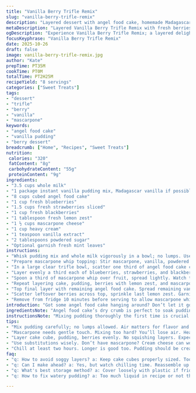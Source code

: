 ```yaml
---
title: "Vanilla Berry Trifle Remix"
slug: "vanilla-berry-trifle-remix"
description: "Layered dessert with angel food cake, homemade Madagascar vanilla pudding, mixed berries, and whipped topping. Altered berry ratios, swapped Cool Whip with mascarpone cream, added lemon zest for brightness. Chill times adjusted; makes 8 servings, about 2 hours prep including chilling. Nutritive values recalibrated, slightly lower sugar with fresh fruit. Combines quick pudding whipped up from scratch with classic light cake, layered method emphasizing textures and proper chilling for flavor melding. Efficient fridge chilling replaces longer waits. Practical substitutions given for dairy and fruit, notes on avoiding soggy cake or watery berries."
metaDescription: "Layered Vanilla Berry Trifle Remix with fresh berries, mascarpone cream, and homemade vanilla pudding. A delightful, show-stopping dessert."
ogDescription: "Experience Vanilla Berry Trifle Remix; a layered delight of fresh berries and mascarpone cream that will impress at any gathering."
focusKeyphrase: "Vanilla Berry Trifle Remix"
date: 2025-10-26
draft: false
image: vanilla-berry-trifle-remix.jpg
author: "Kate"
prepTime: PT35M
cookTime: PT0M
totalTime: PT2H25M
recipeYield: "8 servings"
categories: ["Sweet Treats"]
tags:
- "dessert"
- "trifle"
- "berry"
- "vanilla"
- "mascarpone"
keywords:
- "angel food cake"
- "vanilla pudding"
- "berry dessert"
breadcrumb: ["Home", "Recipes", "Sweet Treats"]
nutrition: 
 calories: "320"
 fatContent: "8g"
 carbohydrateContent: "55g"
 proteinContent: "9g"
ingredients:
- "3.5 cups whole milk"
- "1 package instant vanilla pudding mix, Madagascar vanilla if possible"
- "8 cups cubed angel food cake"
- "1 cup fresh blueberries"
- "1.5 cups fresh strawberries sliced"
- "1 cup fresh blackberries"
- "1 tablespoon fresh lemon zest"
- "1 ½ cups mascarpone cheese"
- "1 cup heavy cream"
- "1 teaspoon vanilla extract"
- "2 tablespoons powdered sugar"
- "Optional garnish fresh mint leaves"
instructions:
- "Whisk pudding mix and whole milk vigorously in a bowl; no lumps. Use hand mixer if needed. Cover tight with plastic wrap pushed onto surface to avoid skin. Chill 10 to 15 minutes until slightly set but still scoopable; texture should thicken, not fully firm."
- "Prepare mascarpone whip topping: Stir mascarpone, vanilla, powdered sugar in bowl until creamy. Whip heavy cream to soft peaks separately then fold gently into mascarpone mixture; don’t overbeat or it’ll break and become grainy. Chill."
- "In a large clear trifle bowl, scatter one third of angel food cake cubes evenly across base. Spread about a third of chilled vanilla pudding over cake pieces with rubber spatula; smooth gently, don’t mash cake. Should see pudding layer distinctly."
- "Layer evenly a third each of blueberries, strawberries, and blackberries over pudding. Pat berries gently down—too rough and juice leaks out, making layers watery. Sprinkle half of lemon zest over berries for brightness; balances sweet."
- "Spoon a third of mascarpone whip over fruit, spread lightly. Watch texture; creamy with slight fluff, holds shape but soft surface indicates right consistency."
- "Repeat layering cake, pudding, berries with lemon zest, and mascarpone whip once more. Keep layers even thickness. Avoid compressing down layers too hard; angel food cake should stay spongy, not mushy."
- "Top final layer with remaining angel food cake. Spread remaining vanilla pudding over cake layer with spatula, smoothing edges for neat presentation."
- "Scatter leftover berries across top, sprinkle last lemon zest. Garnish with mint if used. Cover lightly with plastic wrap. Refrigerate at least 2 hours, preferably 2.5 hours. Look for pudding set to creamy firmness, cake softened but not gone soggy."
- "Remove from fridge 10 minutes before serving to allow mascarpone whip to soften slightly for optimal mouthfeel. Serve chilled with long spoons."
introduction: "Got some angel food cake hanging around? Don’t let it go dry or stale. This layered version leans on fresh berries and a quick homemade vanilla pudding with that prized Madagascar vanilla bean punch — better than the box alone. Whipped mascarpone cream replaces the usual Cool Whip to cut sweetness and add richness; less processed, more wow. Zest fresh lemon in there to wake the whole thing up — acid cuts sugar, lifts fruit flavors. Chilling is crucial. Pudding thickens less if you rush it, so relax and wait for that hint of creaminess but no skin forming on top. If your berries bleed too much, pat dry or use frozen berries that you’ve safely thawed and drained to keep layers distinct. Layer evenly, don’t squish cake or you’ll lose bounce. Serve with patience. Takes a couple hours but the payoff’s that show-stopping contrast of fluff, cream, tart fruit, and sweet vanilla. Handy to prep ahead for company or an easy crowd-pleaser dessert. Refresh taste buds from heavy puddings and dense cakes. Trust the process; hand-mixing, folding, and chilling yield layers worth your effort."
ingredientsNote: "Angel food cake’s dry crumb is perfect to soak puddings without collapsing because it holds air well. Substitute with sponge cake or chiffon in a pinch; avoid anything too moist or dense. Instant vanilla pudding mix gets replaced here for a quick scratch-made alternative; saves artificial flavor and lets you dial vanilla intensity. Use whole milk for creaminess but 2% works if really necessary; puddings won’t thicken as firmly though. Mascarpone and heavy cream combo for the topping provides a tangy counterpoint to sweet pudding; if unavailable, sour cream mixed into whipped cream is a fallback though less silky. Fresh mixed berries are best; frozen defrosted berries add moisture so drain well. Lemon zest upped here intentionally to brighten and reduce cloying sweetness. Powdered sugar dials sweetness, but omit partially if your berries are super ripe and sweet. Vanilla extract and Madagascar vanilla powder or beans in pudding amplify aroma—don’t skip. Mint leaves optional but a nice fresh hit to garnish."
instructionsNote: "Mixing pudding thoroughly the first time is crucial — lumps mess texture and dull visual appeal. Covering pudding with plastic wrap pressed directly onto surface prevents skin formation, an age-old hassle. Pudding chill time is flexible; watch texture. You want creamy thickness that holds shape briefly but still spoonable. Overchilling leads to stiff jelly; too short and pudding swims. Folding mascarpone with whipped cream gently keeps airy texture intact; heavy hand knocks out all air, making it dense. Layering calls for balance between cake, pudding, fruit, and whip. Cake too thick crowds layers out; puddings too thin sink layers. Pat berries gently, not vigorously. Too little fruit makes it bland; too much and balances lost. Chilling assemblage whole binds flavors and softens cake without sogginess if timing right—2 to 2.5 hours ideal. Remove 5 to 10 minutes prior to serving so mascarpone softens, no one likes chalky cold cream. Serve straight from trifle bowl with long spoons to reach all layers. Avoid too much stirring which breaks structure."
tips:
- "Mix pudding carefully; no lumps allowed. Air matters for flavor and texture. Plastic wrap on the surface prevents that skin from ruining it. Chill times flexible. Feel for thick yet scoopable."
- "Mascarpone needs gentle touch. Mixing too hard? You’ll lose air. Heavy cream whipped to peaks first then folded in; keep it light. Taste sweet versus tangy balance. That’s where the magic lies."
- "Layer cake cube, pudding, berries evenly. No squishing layers. Expect soft, spongy, not mushy. Pat berries gently; too much force means juice everywhere. Keep it tidy. Zest brightens fruit flavors dramatically."
- "Use substitutions wisely. Don’t have mascarpone? Cream cheese can work but it’s denser. Frozen berries? Thaw fully and drain to avoid watery mess between layers. Keep it fresh and vibrant."
- "Chill at least two hours. Longer is good too. Pudding should be creamy, soft cake but not wet. Remove from fridge just before serving. Let it soften, texture change is important. Serve immediately."
faq:
- "q: How to avoid soggy layers? a: Keep cake cubes properly sized. Too small? They'll absorb too much pudding. Pat berries dry if rinsed. Fresh fruit preferred for structure."
- "q: Can I make ahead? a: Yes, but watch chilling time. Reassemble up to a day ahead. Not more. Too long, the layers can lose definition. Freshness fades often."
- "q: What's best storage method? a: Cover loosely with plastic if fridge space. Not airtight. Keep flavors distinct. Consume within two days for best texture. Texture changes."
- "q: How to fix watery pudding? a: Too much liquid in recipe or not thickening enough. Trust the chill. Make it again if too thin. It won’t hold layers well."

---
```

